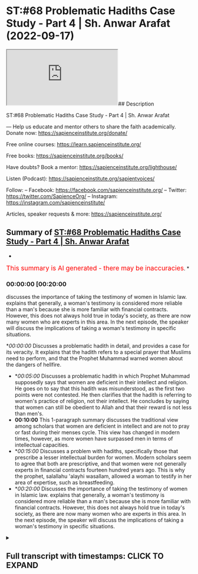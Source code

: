 # ST:#68 Problematic Hadiths Case Study - Part 4 | Sh. Anwar Arafat (2022-09-17)

<iframe loading='lazy' allow='autoplay' src='https://www.youtube.com/embed/BBTSIv_Iuro'></iframe>## Description

ST:#68 Problematic Hadiths Case Study - Part 4 | Sh. Anwar Arafat

—
Help us educate and mentor others to share the faith academically.
Donate now: https://sapienceinstitute.org/donate/ 

Free online courses: https://learn.sapienceinstitute.org/

Free books: https://sapienceinstitute.org/books/

Have doubts? Book a mentor: https://sapienceinstitute.org/lighthouse/

Listen (Podcast): https://sapienceinstitute.org/sapientvoices/

Follow:
– Facebook: https://facebook.com/sapienceinstitute.org/ 
– Twitter: https://twitter.com/SapienceOrg/ 
– Instagram: https://instagram.com/sapienceinstitute/ 

Articles, speaker requests & more: https://sapienceinstitute.org/

## Summary of [ST:#68 Problematic Hadiths Case Study - Part 4 | Sh. Anwar Arafat](https://www.youtube.com/watch?v=BBTSIv_Iuro)


*

<span style="color:red; font-size:125%">This summary is AI generated - there may be inaccuracies</span>. [](/)*

### <a onclick="modifyYTiframeseektime('1200')">00:00:00 [00:20:00</a>

discusses the importance of taking the testimony of women in Islamic law. explains that generally, a woman's testimony is considered more reliable than a man's because she is more familiar with financial contracts. However, this does not always hold true in today's society, as there are now many women who are experts in this area. In the next episode, the speaker will discuss the implications of taking a woman's testimony in specific situations.

**<a onclick="modifyYTiframeseektime('0')">00:00:00</a>* Discusses a problematic hadith in detail, and provides a case for its veracity. It explains that the hadith refers to a special prayer that Muslims need to perform, and that the Prophet Muhammad warned women about the dangers of hellfire.
* **<a onclick="modifyYTiframeseektime('300')">00:05:00</a>* Discusses a problematic hadith in which Prophet Muhammad supposedly says that women are deficient in their intellect and religion. He goes on to say that this hadith was misunderstood, as the first two points were not contested. He then clarifies that the hadith is referring to women's practice of religion, not their intellect. He concludes by saying that women can still be obedient to Allah and that their reward is not less than men's.
* **<a onclick="modifyYTiframeseektime('600')">00:10:00</a>** This 1-paragraph summary discusses the traditional view among scholars that women are deficient in intellect and are not to pray or fast during their menses cycle. This view has changed in modern times, however, as more women have surpassed men in terms of intellectual capacities.
* **<a onclick="modifyYTiframeseektime('900')">00:15:00</a>* Discusses a problem with hadiths, specifically those that prescribe a lesser intellectual burden for women. Modern scholars seem to agree that both are prescriptive, and that women were not generally experts in financial contracts fourteen hundred years ago. This is why the prophet, salallahu 'alayhi wasallam, allowed a woman to testify in her area of expertise, such as breastfeeding.
* **<a onclick="modifyYTiframeseektime('1200')">00:20:00</a>* Discusses the importance of taking the testimony of women in Islamic law. explains that generally, a woman's testimony is considered more reliable than a man's because she is more familiar with financial contracts. However, this does not always hold true in today's society, as there are now many women who are experts in this area. In the next episode, the speaker will discuss the implications of taking a woman's testimony in specific situations.

<details><summary><h2>Full transcript with timestamps: CLICK TO EXPAND</h2></summary>

<a onclick="modifyYTiframeseektime('14)')">0:00:14 upon you all and welcome to another<\/a>
<a onclick="modifyYTiframeseektime('16)')">0:00:16 episode of sapient thoughts where we<\/a>
<a onclick="modifyYTiframeseektime('18)')">0:00:18 discuss theo philosophical issues we<\/a>
<a onclick="modifyYTiframeseektime('20)')">0:00:20 answer some of the contentions that are<\/a>
<a onclick="modifyYTiframeseektime('22)')">0:00:22 brought against islam and we<\/a>
<a onclick="modifyYTiframeseektime('24)')">0:00:24 offer a case for the veracity and beauty<\/a>
<a onclick="modifyYTiframeseektime('26)')">0:00:26 of islam in sha allah<\/a>
<a onclick="modifyYTiframeseektime('28)')">0:00:28 my name is anwar arafat and today we are<\/a>
<a onclick="modifyYTiframeseektime('31)')">0:00:31 continuing with our case study of a<\/a>
<a onclick="modifyYTiframeseektime('33)')">0:00:33 problematic hadith and we're applying of<\/a>
<a onclick="modifyYTiframeseektime('35)')">0:00:35 course our hadith toolkit we are on tool<\/a>
<a onclick="modifyYTiframeseektime('38)')">0:00:38 number 10 which is the last of the tools<\/a>
<a onclick="modifyYTiframeseektime('40)')">0:00:40 this is where we reconcile a lot of the<\/a>
<a onclick="modifyYTiframeseektime('43)')">0:00:43 issues that we have and we'll offer a<\/a>
<a onclick="modifyYTiframeseektime('45)')">0:00:45 synthesis<\/a>
<a onclick="modifyYTiframeseektime('46)')">0:00:46 of ideas before we do so we're going to<\/a>
<a onclick="modifyYTiframeseektime('48)')">0:00:48 do a reread of the hadith now with all<\/a>
<a onclick="modifyYTiframeseektime('51)')">0:00:51 of this information that we've shared so<\/a>
<a onclick="modifyYTiframeseektime('53)')">0:00:53 far so that we can actually understand<\/a>
<a onclick="modifyYTiframeseektime('55)')">0:00:55 it contextually<\/a>
<a onclick="modifyYTiframeseektime('58)')">0:00:58 so in rereading the hadith we see that<\/a>
<a onclick="modifyYTiframeseektime('61)')">0:01:01 the prophet sallallahu sallam<\/a>
<a onclick="modifyYTiframeseektime('63)')">0:01:03 came out to the people it wasn't during<\/a>
<a onclick="modifyYTiframeseektime('66)')">0:01:06 aid it seems to be the case some of the<\/a>
<a onclick="modifyYTiframeseektime('68)')">0:01:08 narratives mentioned that right but<\/a>
<a onclick="modifyYTiframeseektime('69)')">0:01:09 there is a hesitation which aid that was<\/a>
<a onclick="modifyYTiframeseektime('71)')">0:01:11 but in the version that it's in muatla<\/a>
<a onclick="modifyYTiframeseektime('73)')">0:01:13 and some others it actually mentions<\/a>
<a onclick="modifyYTiframeseektime('74)')">0:01:14 that it was during the eclipse and this<\/a>
<a onclick="modifyYTiframeseektime('76)')">0:01:16 seems to be the more correct one<\/a>
<a onclick="modifyYTiframeseektime('78)')">0:01:18 so during the eclipse if we know now<\/a>
<a onclick="modifyYTiframeseektime('80)')">0:01:20 within the context of that entire day<\/a>
<a onclick="modifyYTiframeseektime('83)')">0:01:23 what happened earlier that day is that<\/a>
<a onclick="modifyYTiframeseektime('85)')">0:01:25 the prophet salallahu's son ibrahim<\/a>
<a onclick="modifyYTiframeseektime('88)')">0:01:28 passed away<\/a>
<a onclick="modifyYTiframeseektime('90)')">0:01:30 and ibrahim was<\/a>
<a onclick="modifyYTiframeseektime('92)')">0:01:32 a year and a half old<\/a>
<a onclick="modifyYTiframeseektime('94)')">0:01:34 and he was a baby basically an infant he<\/a>
<a onclick="modifyYTiframeseektime('96)')">0:01:36 buries him<\/a>
<a onclick="modifyYTiframeseektime('98)')">0:01:38 and he's very concerned and the prophet<\/a>
<a onclick="modifyYTiframeseektime('100)')">0:01:40 wept he was sad in fact some of the<\/a>
<a onclick="modifyYTiframeseektime('102)')">0:01:42 companions came and they said ya<\/a>
<a onclick="modifyYTiframeseektime('103)')">0:01:43 rasulallah<\/a>
<a onclick="modifyYTiframeseektime('104)')">0:01:44 you know you're crying<\/a>
<a onclick="modifyYTiframeseektime('106)')">0:01:46 um didn't you forbid us from this and he<\/a>
<a onclick="modifyYTiframeseektime('108)')">0:01:48 said no i forbade you from wailing<\/a>
<a onclick="modifyYTiframeseektime('110)')">0:01:50 meaning that's like the desperation cry<\/a>
<a onclick="modifyYTiframeseektime('112)')">0:01:52 where the person is it's out it's loud<\/a>
<a onclick="modifyYTiframeseektime('116)')">0:01:56 they're<\/a>
<a onclick="modifyYTiframeseektime('116)')">0:01:56 tearing their clothes<\/a>
<a onclick="modifyYTiframeseektime('118)')">0:01:58 right they're hitting themselves that<\/a>
<a onclick="modifyYTiframeseektime('120)')">0:02:00 type of wailing is forbidden crying it's<\/a>
<a onclick="modifyYTiframeseektime('123)')">0:02:03 completely natural and in fact he said<\/a>
<a onclick="modifyYTiframeseektime('125)')">0:02:05 it's a mercy<\/a>
<a onclick="modifyYTiframeseektime('127)')">0:02:07 and the prophet experienced that with<\/a>
<a onclick="modifyYTiframeseektime('129)')">0:02:09 the death of his child may allah protect<\/a>
<a onclick="modifyYTiframeseektime('131)')">0:02:11 any one of us you know from losing our<\/a>
<a onclick="modifyYTiframeseektime('132)')">0:02:12 children i mean preserve them for us<\/a>
<a onclick="modifyYTiframeseektime('135)')">0:02:15 and so it was a it was a<\/a>
<a onclick="modifyYTiframeseektime('137)')">0:02:17 emotional day already for the prophet<\/a>
<a onclick="modifyYTiframeseektime('139)')">0:02:19 salallahu<\/a>
<a onclick="modifyYTiframeseektime('141)')">0:02:21 and then the eclipse starts<\/a>
<a onclick="modifyYTiframeseektime('143)')">0:02:23 and many of the companions many of the<\/a>
<a onclick="modifyYTiframeseektime('146)')">0:02:26 muslims that were there they said oh<\/a>
<a onclick="modifyYTiframeseektime('147)')">0:02:27 look the eclipse this is proof that<\/a>
<a onclick="modifyYTiframeseektime('151)')">0:02:31 the prophet peace be upon him's son is<\/a>
<a onclick="modifyYTiframeseektime('154)')">0:02:34 in fact a great man if he were to live<\/a>
<a onclick="modifyYTiframeseektime('157)')">0:02:37 meaning<\/a>
<a onclick="modifyYTiframeseektime('158)')">0:02:38 and they said this because their belief<\/a>
<a onclick="modifyYTiframeseektime('160)')">0:02:40 was at the time that when there's an<\/a>
<a onclick="modifyYTiframeseektime('162)')">0:02:42 eclipse it's either due to the death or<\/a>
<a onclick="modifyYTiframeseektime('165)')">0:02:45 the birth of a great person so this is<\/a>
<a onclick="modifyYTiframeseektime('167)')">0:02:47 proof<\/a>
<a onclick="modifyYTiframeseektime('168)')">0:02:48 that ibrahim is a great person this is<\/a>
<a onclick="modifyYTiframeseektime('170)')">0:02:50 proof that the prophet is a prophet now<\/a>
<a onclick="modifyYTiframeseektime('172)')">0:02:52 the prophet sallam if he was a liar if<\/a>
<a onclick="modifyYTiframeseektime('173)')">0:02:53 he was deluded or anything like this he<\/a>
<a onclick="modifyYTiframeseektime('175)')">0:02:55 would have said oh yeah totally like uh<\/a>
<a onclick="modifyYTiframeseektime('178)')">0:02:58 this is what happens sure you know the<\/a>
<a onclick="modifyYTiframeseektime('180)')">0:03:00 eclipse proves that i'm a prophet proves<\/a>
<a onclick="modifyYTiframeseektime('181)')">0:03:01 that my son would have been a great man<\/a>
<a onclick="modifyYTiframeseektime('183)')">0:03:03 if he lived<\/a>
<a onclick="modifyYTiframeseektime('184)')">0:03:04 he didn't say that he actually said no<\/a>
<a onclick="modifyYTiframeseektime('186)')">0:03:06 the eclipse has nothing to do with the<\/a>
<a onclick="modifyYTiframeseektime('188)')">0:03:08 birth or the death of anyone<\/a>
<a onclick="modifyYTiframeseektime('191)')">0:03:11 and it's only a sign it's an ayah a sign<\/a>
<a onclick="modifyYTiframeseektime('194)')">0:03:14 from the signs of god and i am in allah<\/a>
<a onclick="modifyYTiframeseektime('196)')">0:03:16 and<\/a>
<a onclick="modifyYTiframeseektime('197)')">0:03:17 we can do a whole<\/a>
<a onclick="modifyYTiframeseektime('199)')">0:03:19 perhaps episode on the eclipse and its<\/a>
<a onclick="modifyYTiframeseektime('201)')">0:03:21 significance inshallah ta'ala so<\/a>
<a onclick="modifyYTiframeseektime('204)')">0:03:24 he sets the record straight nowadays we<\/a>
<a onclick="modifyYTiframeseektime('206)')">0:03:26 know that he's completely correct it's<\/a>
<a onclick="modifyYTiframeseektime('207)')">0:03:27 just a natural phenomenon that happens<\/a>
<a onclick="modifyYTiframeseektime('209)')">0:03:29 but it causes that sense of awe<\/a>
<a onclick="modifyYTiframeseektime('212)')">0:03:32 and inspiration like no other which is<\/a>
<a onclick="modifyYTiframeseektime('214)')">0:03:34 where the sign lies<\/a>
<a onclick="modifyYTiframeseektime('216)')">0:03:36 for us<\/a>
<a onclick="modifyYTiframeseektime('217)')">0:03:37 so<\/a>
<a onclick="modifyYTiframeseektime('218)')">0:03:38 the prophet saws hurries and he tells<\/a>
<a onclick="modifyYTiframeseektime('220)')">0:03:40 everybody there's a prayer there's a<\/a>
<a onclick="modifyYTiframeseektime('221)')">0:03:41 special prayer that we need to do of<\/a>
<a onclick="modifyYTiframeseektime('223)')">0:03:43 course we know that the special prayer<\/a>
<a onclick="modifyYTiframeseektime('224)')">0:03:44 and while he was praying as we said in<\/a>
<a onclick="modifyYTiframeseektime('226)')">0:03:46 the previous episode he's shown paradise<\/a>
<a onclick="modifyYTiframeseektime('229)')">0:03:49 he's shown the hellfire<\/a>
<a onclick="modifyYTiframeseektime('231)')">0:03:51 he now wants to embody his job<\/a>
<a onclick="modifyYTiframeseektime('234)')">0:03:54 his job as a prophet is bashir<\/a>
<a onclick="modifyYTiframeseektime('237)')">0:03:57 bashir a bearer of glad tidings good<\/a>
<a onclick="modifyYTiframeseektime('239)')">0:03:59 news<\/a>
<a onclick="modifyYTiframeseektime('240)')">0:04:00 and nadir a warner he's coming to warn<\/a>
<a onclick="modifyYTiframeseektime('243)')">0:04:03 them this is exactly what he does<\/a>
<a onclick="modifyYTiframeseektime('245)')">0:04:05 especially with the women he goes up to<\/a>
<a onclick="modifyYTiframeseektime('247)')">0:04:07 them he says<\/a>
<a onclick="modifyYTiframeseektime('251)')">0:04:11 this is where the hadith starts<\/a>
<a onclick="modifyYTiframeseektime('253)')">0:04:13 oh women folk<\/a>
<a onclick="modifyYTiframeseektime('255)')">0:04:15 you need to give charity in some<\/a>
<a onclick="modifyYTiframeseektime('256)')">0:04:16 narrations it says<\/a>
<a onclick="modifyYTiframeseektime('259)')">0:04:19 even if it is from your own jewelry<\/a>
<a onclick="modifyYTiframeseektime('263)')">0:04:23 because remember some women will be like<\/a>
<a onclick="modifyYTiframeseektime('264)')">0:04:24 well i don't have money i don't have<\/a>
<a onclick="modifyYTiframeseektime('266)')">0:04:26 income i just have my savings and a lot<\/a>
<a onclick="modifyYTiframeseektime('267)')">0:04:27 of them their savings is in their<\/a>
<a onclick="modifyYTiframeseektime('268)')">0:04:28 jewelry he says even if it's from your<\/a>
<a onclick="modifyYTiframeseektime('270)')">0:04:30 jewelry why because you need to save<\/a>
<a onclick="modifyYTiframeseektime('272)')">0:04:32 yourselves from the fire you can't just<\/a>
<a onclick="modifyYTiframeseektime('274)')">0:04:34 rely on your husband you can't just rely<\/a>
<a onclick="modifyYTiframeseektime('275)')">0:04:35 on someone else for your own salvation<\/a>
<a onclick="modifyYTiframeseektime('278)')">0:04:38 and we talked about this before so they<\/a>
<a onclick="modifyYTiframeseektime('280)')">0:04:40 need to do that so then he was asked why<\/a>
<a onclick="modifyYTiframeseektime('283)')">0:04:43 are we the majority of the inhabitants<\/a>
<a onclick="modifyYTiframeseektime('285)')">0:04:45 of the hellfire and he says so he's<\/a>
<a onclick="modifyYTiframeseektime('287)')">0:04:47 mentioning three things<\/a>
<a onclick="modifyYTiframeseektime('289)')">0:04:49 out of these three the women contested<\/a>
<a onclick="modifyYTiframeseektime('292)')">0:04:52 only the third but they did not contest<\/a>
<a onclick="modifyYTiframeseektime('294)')">0:04:54 the first two ibn hajjar when we read in<\/a>
<a onclick="modifyYTiframeseektime('296)')">0:04:56 his explanation fatih beri which is<\/a>
<a onclick="modifyYTiframeseektime('297)')">0:04:57 excellent i would recommend everybody to<\/a>
<a onclick="modifyYTiframeseektime('299)')">0:04:59 go back to that if they can but hajj<\/a>
<a onclick="modifyYTiframeseektime('301)')">0:05:01 comments and he says look<\/a>
<a onclick="modifyYTiframeseektime('303)')">0:05:03 the fact that they did not contest the<\/a>
<a onclick="modifyYTiframeseektime('305)')">0:05:05 first two is that they understood it and<\/a>
<a onclick="modifyYTiframeseektime('307)')">0:05:07 that they contested the third is that<\/a>
<a onclick="modifyYTiframeseektime('309)')">0:05:09 they've never heard this before<\/a>
<a onclick="modifyYTiframeseektime('312)')">0:05:12 so the phrase of malcolm<\/a>
<a onclick="modifyYTiframeseektime('315)')">0:05:15 that women are supposedly deficient in<\/a>
<a onclick="modifyYTiframeseektime('319)')">0:05:19 their intellect and their religion<\/a>
<a onclick="modifyYTiframeseektime('322)')">0:05:22 is a phrase that only appears here and<\/a>
<a onclick="modifyYTiframeseektime('325)')">0:05:25 nowhere else in the entire sunnah<\/a>
<a onclick="modifyYTiframeseektime('327)')">0:05:27 meaning the prophet has never uttered<\/a>
<a onclick="modifyYTiframeseektime('329)')">0:05:29 those words up until now<\/a>
<a onclick="modifyYTiframeseektime('331)')">0:05:31 this is why it confused them however the<\/a>
<a onclick="modifyYTiframeseektime('333)')">0:05:33 first two which is<\/a>
<a onclick="modifyYTiframeseektime('338)')">0:05:38 you curse frequently and you are<\/a>
<a onclick="modifyYTiframeseektime('340)')">0:05:40 ungrateful to your husbands or to your<\/a>
<a onclick="modifyYTiframeseektime('342)')">0:05:42 families in general meaning ungrateful<\/a>
<a onclick="modifyYTiframeseektime('343)')">0:05:43 to your father or whatever or ungrateful<\/a>
<a onclick="modifyYTiframeseektime('345)')">0:05:45 to your husband<\/a>
<a onclick="modifyYTiframeseektime('347)')">0:05:47 right many of you it doesn't it's not a<\/a>
<a onclick="modifyYTiframeseektime('348)')">0:05:48 proclamation of this is all women this<\/a>
<a onclick="modifyYTiframeseektime('351)')">0:05:51 is many women there's a huge difference<\/a>
<a onclick="modifyYTiframeseektime('354)')">0:05:54 and this is why in the translation<\/a>
<a onclick="modifyYTiframeseektime('356)')">0:05:56 sometimes this is lost she says many of<\/a>
<a onclick="modifyYTiframeseektime('358)')">0:05:58 you curse frequently obviously there are<\/a>
<a onclick="modifyYTiframeseektime('360)')">0:06:00 many women who never curse alhamdulillah<\/a>
<a onclick="modifyYTiframeseektime('362)')">0:06:02 this is good<\/a>
<a onclick="modifyYTiframeseektime('363)')">0:06:03 there are many women that are ungrateful<\/a>
<a onclick="modifyYTiframeseektime('364)')">0:06:04 to their fathers or their husbands or<\/a>
<a onclick="modifyYTiframeseektime('366)')">0:06:06 whoever in their family but there are<\/a>
<a onclick="modifyYTiframeseektime('368)')">0:06:08 many women who are grateful and there<\/a>
<a onclick="modifyYTiframeseektime('370)')">0:06:10 are many women who<\/a>
<a onclick="modifyYTiframeseektime('372)')">0:06:12 are seemingly lacking in intelligence or<\/a>
<a onclick="modifyYTiframeseektime('374)')">0:06:14 religion but they can overwhelm an<\/a>
<a onclick="modifyYTiframeseektime('376)')">0:06:16 intelligent person but that's not all<\/a>
<a onclick="modifyYTiframeseektime('378)')">0:06:18 women either that's some<\/a>
<a onclick="modifyYTiframeseektime('380)')">0:06:20 it's not a<\/a>
<a onclick="modifyYTiframeseektime('382)')">0:06:22 blanket statement on all women and we<\/a>
<a onclick="modifyYTiframeseektime('384)')">0:06:24 get this directly from this plus the<\/a>
<a onclick="modifyYTiframeseektime('386)')">0:06:26 women<\/a>
<a onclick="modifyYTiframeseektime('387)')">0:06:27 didn't question the first two which is<\/a>
<a onclick="modifyYTiframeseektime('388)')">0:06:28 the frequent cursing and ungratefulness<\/a>
<a onclick="modifyYTiframeseektime('390)')">0:06:30 they questioned the last one which is<\/a>
<a onclick="modifyYTiframeseektime('393)')">0:06:33 that there's a deficiency and they<\/a>
<a onclick="modifyYTiframeseektime('395)')">0:06:35 didn't question whether they can<\/a>
<a onclick="modifyYTiframeseektime('396)')">0:06:36 overwhelm or they can misguide<\/a>
<a onclick="modifyYTiframeseektime('400)')">0:06:40 a man they didn't even question that<\/a>
<a onclick="modifyYTiframeseektime('402)')">0:06:42 part which is many of the women<\/a>
<a onclick="modifyYTiframeseektime('404)')">0:06:44 knew that there is a way to i don't want<\/a>
<a onclick="modifyYTiframeseektime('408)')">0:06:48 to say manipulate although it could i<\/a>
<a onclick="modifyYTiframeseektime('410)')">0:06:50 mean there's many women that manipulate<\/a>
<a onclick="modifyYTiframeseektime('412)')">0:06:52 their husbands<\/a>
<a onclick="modifyYTiframeseektime('413)')">0:06:53 but<\/a>
<a onclick="modifyYTiframeseektime('415)')">0:06:55 the hadith seems to indicate that a<\/a>
<a onclick="modifyYTiframeseektime('417)')">0:06:57 woman<\/a>
<a onclick="modifyYTiframeseektime('418)')">0:06:58 can indeed<\/a>
<a onclick="modifyYTiframeseektime('420)')">0:07:00 get her way if she knows her way around<\/a>
<a onclick="modifyYTiframeseektime('421)')">0:07:01 her husband<\/a>
<a onclick="modifyYTiframeseektime('423)')">0:07:03 right and this is what the process is<\/a>
<a onclick="modifyYTiframeseektime('425)')">0:07:05 alluding to that there are many<\/a>
<a onclick="modifyYTiframeseektime('426)')">0:07:06 intelligent wise men out there that are<\/a>
<a onclick="modifyYTiframeseektime('429)')">0:07:09 completely overwhelmed by their wives<\/a>
<a onclick="modifyYTiframeseektime('431)')">0:07:11 right and overtaken by them and she's<\/a>
<a onclick="modifyYTiframeseektime('433)')">0:07:13 actually not in control but she's<\/a>
<a onclick="modifyYTiframeseektime('435)')">0:07:15 getting what she wants at the end of the<\/a>
<a onclick="modifyYTiframeseektime('436)')">0:07:16 day and by the way as a husband<\/a>
<a onclick="modifyYTiframeseektime('440)')">0:07:20 most husbands this isn't malicious by<\/a>
<a onclick="modifyYTiframeseektime('442)')">0:07:22 the way most husbands have no problem<\/a>
<a onclick="modifyYTiframeseektime('444)')">0:07:24 insha'allah pleasing their wives and<\/a>
<a onclick="modifyYTiframeseektime('445)')">0:07:25 letting them get their way<\/a>
<a onclick="modifyYTiframeseektime('447)')">0:07:27 meaning it's not that they they're<\/a>
<a onclick="modifyYTiframeseektime('448)')">0:07:28 knowingly like um being manipulated but<\/a>
<a onclick="modifyYTiframeseektime('450)')">0:07:30 a lot of times<\/a>
<a onclick="modifyYTiframeseektime('452)')">0:07:32 there's higher things that we want<\/a>
<a onclick="modifyYTiframeseektime('455)')">0:07:35 but that's a different story<\/a>
<a onclick="modifyYTiframeseektime('458)')">0:07:38 okay<\/a>
<a onclick="modifyYTiframeseektime('459)')">0:07:39 so<\/a>
<a onclick="modifyYTiframeseektime('459)')">0:07:39 this is the first time<\/a>
<a onclick="modifyYTiframeseektime('461)')">0:07:41 that these women are hearing this<\/a>
<a onclick="modifyYTiframeseektime('462)')">0:07:42 statement<\/a>
<a onclick="modifyYTiframeseektime('465)')">0:07:45 that<\/a>
<a onclick="modifyYTiframeseektime('466)')">0:07:46 there's a deficiency in intellect and<\/a>
<a onclick="modifyYTiframeseektime('469)')">0:07:49 indeed<\/a>
<a onclick="modifyYTiframeseektime('470)')">0:07:50 and so they asked<\/a>
<a onclick="modifyYTiframeseektime('472)')">0:07:52 how are we deficient in our intellect<\/a>
<a onclick="modifyYTiframeseektime('474)')">0:07:54 and our deen now the prophet clarifies<\/a>
<a onclick="modifyYTiframeseektime('477)')">0:07:57 right so<\/a>
<a onclick="modifyYTiframeseektime('478)')">0:07:58 pause here<\/a>
<a onclick="modifyYTiframeseektime('482)')">0:08:02 commented on what is meant by the word<\/a>
<a onclick="modifyYTiframeseektime('484)')">0:08:04 and what is meant by the word deen<\/a>
<a onclick="modifyYTiframeseektime('487)')">0:08:07 here so we'll start with the easy one<\/a>
<a onclick="modifyYTiframeseektime('490)')">0:08:10 what is meant by deen deen is religion<\/a>
<a onclick="modifyYTiframeseektime('492)')">0:08:12 way of life right their practice<\/a>
<a onclick="modifyYTiframeseektime('495)')">0:08:15 it does not use the word eman<\/a>
<a onclick="modifyYTiframeseektime('497)')">0:08:17 and it does not use the word taqwa it<\/a>
<a onclick="modifyYTiframeseektime('499)')">0:08:19 uses the word din<\/a>
<a onclick="modifyYTiframeseektime('501)')">0:08:21 okay deen are the rituals that i do<\/a>
<a onclick="modifyYTiframeseektime('505)')">0:08:25 the actions<\/a>
<a onclick="modifyYTiframeseektime('507)')">0:08:27 and here he's saying it's a deficiency<\/a>
<a onclick="modifyYTiframeseektime('508)')">0:08:28 and how do we know that it's the actions<\/a>
<a onclick="modifyYTiframeseektime('510)')">0:08:30 because when he was clarified how are we<\/a>
<a onclick="modifyYTiframeseektime('512)')">0:08:32 deficient in our intellect and our deen<\/a>
<a onclick="modifyYTiframeseektime('513)')">0:08:33 so he answers the intellect and then he<\/a>
<a onclick="modifyYTiframeseektime('514)')">0:08:34 comes to the deen so we're answering the<\/a>
<a onclick="modifyYTiframeseektime('516)')">0:08:36 dean first he says isn't it that the<\/a>
<a onclick="modifyYTiframeseektime('518)')">0:08:38 case is when you are on your menstrual<\/a>
<a onclick="modifyYTiframeseektime('521)')">0:08:41 cycle you do not pray you do not fast<\/a>
<a onclick="modifyYTiframeseektime('523)')">0:08:43 they said yes<\/a>
<a onclick="modifyYTiframeseektime('525)')">0:08:45 said that is a deficiency in their deen<\/a>
<a onclick="modifyYTiframeseektime('526)')">0:08:46 meaning<\/a>
<a onclick="modifyYTiframeseektime('527)')">0:08:47 she will not fast all of ramadan when a<\/a>
<a onclick="modifyYTiframeseektime('529)')">0:08:49 man will but she'll have to make those<\/a>
<a onclick="modifyYTiframeseektime('531)')">0:08:51 up<\/a>
<a onclick="modifyYTiframeseektime('532)')">0:08:52 making something up isn't the same as<\/a>
<a onclick="modifyYTiframeseektime('534)')">0:08:54 performing it on time we know this<\/a>
<a onclick="modifyYTiframeseektime('536)')">0:08:56 and then she doesn't pray but she<\/a>
<a onclick="modifyYTiframeseektime('538)')">0:08:58 doesn't make up those prayers she<\/a>
<a onclick="modifyYTiframeseektime('539)')">0:08:59 doesn't pray during that whole week<\/a>
<a onclick="modifyYTiframeseektime('541)')">0:09:01 whereas a man will actually be praying<\/a>
<a onclick="modifyYTiframeseektime('543)')">0:09:03 he'll be praying non-stop constantly for<\/a>
<a onclick="modifyYTiframeseektime('545)')">0:09:05 the for his whole life<\/a>
<a onclick="modifyYTiframeseektime('547)')">0:09:07 and he says this is a deficiency now<\/a>
<a onclick="modifyYTiframeseektime('550)')">0:09:10 the word deficiency<\/a>
<a onclick="modifyYTiframeseektime('552)')">0:09:12 makes it seem like<\/a>
<a onclick="modifyYTiframeseektime('554)')">0:09:14 a woman's reward is less but there's no<\/a>
<a onclick="modifyYTiframeseektime('558)')">0:09:18 commentary on reward<\/a>
<a onclick="modifyYTiframeseektime('559)')">0:09:19 and there's a debate when you look in<\/a>
<a onclick="modifyYTiframeseektime('561)')">0:09:21 the books of shuru and this is where you<\/a>
<a onclick="modifyYTiframeseektime('563)')">0:09:23 appreciate the scholarly work<\/a>
<a onclick="modifyYTiframeseektime('567)')">0:09:27 seems to say that okay if her deeds are<\/a>
<a onclick="modifyYTiframeseektime('570)')">0:09:30 less then her reward automatically is<\/a>
<a onclick="modifyYTiframeseektime('572)')">0:09:32 less ibn hajjar and eben<\/a>
<a onclick="modifyYTiframeseektime('575)')">0:09:35 and many others have actually commented<\/a>
<a onclick="modifyYTiframeseektime('576)')">0:09:36 on this and they said no that's actually<\/a>
<a onclick="modifyYTiframeseektime('578)')">0:09:38 not the case because<\/a>
<a onclick="modifyYTiframeseektime('581)')">0:09:41 the same one who obligated her to pray<\/a>
<a onclick="modifyYTiframeseektime('583)')">0:09:43 when she can pray<\/a>
<a onclick="modifyYTiframeseektime('585)')">0:09:45 is the same one who told her don't pray<\/a>
<a onclick="modifyYTiframeseektime('587)')">0:09:47 now and she's obeying him as well<\/a>
<a onclick="modifyYTiframeseektime('589)')">0:09:49 meaning in her not praying she is still<\/a>
<a onclick="modifyYTiframeseektime('592)')">0:09:52 obeying allah which means she can't be<\/a>
<a onclick="modifyYTiframeseektime('594)')">0:09:54 held accountable it can't be held<\/a>
<a onclick="modifyYTiframeseektime('596)')">0:09:56 against her that she doesn't get reward<\/a>
<a onclick="modifyYTiframeseektime('597)')">0:09:57 for not praying because it isn't her<\/a>
<a onclick="modifyYTiframeseektime('599)')">0:09:59 intention and this should be an<\/a>
<a onclick="modifyYTiframeseektime('600)')">0:10:00 intention of every woman that<\/a>
<a onclick="modifyYTiframeseektime('603)')">0:10:03 if this wasn't here meaning if i didn't<\/a>
<a onclick="modifyYTiframeseektime('605)')">0:10:05 have this cycle i would be praying<\/a>
<a onclick="modifyYTiframeseektime('606)')">0:10:06 completely fine<\/a>
<a onclick="modifyYTiframeseektime('608)')">0:10:08 all my prayers not missing them and that<\/a>
<a onclick="modifyYTiframeseektime('609)')">0:10:09 is her intention and allah rewards us<\/a>
<a onclick="modifyYTiframeseektime('612)')">0:10:12 for our intention doesn't reward us<\/a>
<a onclick="modifyYTiframeseektime('613)')">0:10:13 necessarily just for the deeds that we<\/a>
<a onclick="modifyYTiframeseektime('615)')">0:10:15 do<\/a>
<a onclick="modifyYTiframeseektime('616)')">0:10:16 her reward<\/a>
<a onclick="modifyYTiframeseektime('618)')">0:10:18 is still there in shalatan and i take<\/a>
<a onclick="modifyYTiframeseektime('620)')">0:10:20 the position that ibn hajan has as well<\/a>
<a onclick="modifyYTiframeseektime('622)')">0:10:22 as evintimia the position of<\/a>
<a onclick="modifyYTiframeseektime('624)')">0:10:24 maintainment is that<\/a>
<a onclick="modifyYTiframeseektime('625)')">0:10:25 she still gets a reward for not praying<\/a>
<a onclick="modifyYTiframeseektime('628)')">0:10:28 because she is obeying god when she<\/a>
<a onclick="modifyYTiframeseektime('630)')">0:10:30 doesn't pray during her menses cycle<\/a>
<a onclick="modifyYTiframeseektime('632)')">0:10:32 is it held against a woman that she<\/a>
<a onclick="modifyYTiframeseektime('635)')">0:10:35 doesn't pray and doesn't fast no<\/a>
<a onclick="modifyYTiframeseektime('637)')">0:10:37 whatsoever it is not her fault and we<\/a>
<a onclick="modifyYTiframeseektime('639)')">0:10:39 understand this completely so is it<\/a>
<a onclick="modifyYTiframeseektime('642)')">0:10:42 descriptive or is it prescriptive<\/a>
<a onclick="modifyYTiframeseektime('647)')">0:10:47 meaning the deficiency here<\/a>
<a onclick="modifyYTiframeseektime('649)')">0:10:49 what do we mean by this question<\/a>
<a onclick="modifyYTiframeseektime('651)')">0:10:51 descriptive is the process<\/a>
<a onclick="modifyYTiframeseektime('653)')">0:10:53 describing a woman that she's deficient<\/a>
<a onclick="modifyYTiframeseektime('655)')">0:10:55 or is he prescribing that she shouldn't<\/a>
<a onclick="modifyYTiframeseektime('658)')">0:10:58 pray as much as of man because of a<\/a>
<a onclick="modifyYTiframeseektime('660)')">0:11:00 certain situation but she still gets a<\/a>
<a onclick="modifyYTiframeseektime('662)')">0:11:02 reward<\/a>
<a onclick="modifyYTiframeseektime('663)')">0:11:03 it's prescriptive meaning<\/a>
<a onclick="modifyYTiframeseektime('666)')">0:11:06 allah subhanahu ta'ala is the one who<\/a>
<a onclick="modifyYTiframeseektime('668)')">0:11:08 reduced<\/a>
<a onclick="modifyYTiframeseektime('669)')">0:11:09 her responsibility<\/a>
<a onclick="modifyYTiframeseektime('672)')">0:11:12 because of a situation that she has<\/a>
<a onclick="modifyYTiframeseektime('674)')">0:11:14 meaning it's not descriptive it's not<\/a>
<a onclick="modifyYTiframeseektime('676)')">0:11:16 innate to the woman<\/a>
<a onclick="modifyYTiframeseektime('679)')">0:11:19 that she's lesser than a man in this<\/a>
<a onclick="modifyYTiframeseektime('681)')">0:11:21 area it's actually an obligation that<\/a>
<a onclick="modifyYTiframeseektime('683)')">0:11:23 she doesn't pray so it's prescriptive<\/a>
<a onclick="modifyYTiframeseektime('686)')">0:11:26 and not<\/a>
<a onclick="modifyYTiframeseektime('686)')">0:11:26 descriptive is this the case with the<\/a>
<a onclick="modifyYTiframeseektime('689)')">0:11:29 first one meaning in her intellect as<\/a>
<a onclick="modifyYTiframeseektime('691)')">0:11:31 well and this is where the question<\/a>
<a onclick="modifyYTiframeseektime('692)')">0:11:32 arises right so historically all<\/a>
<a onclick="modifyYTiframeseektime('695)')">0:11:35 scholars were unanimous<\/a>
<a onclick="modifyYTiframeseektime('697)')">0:11:37 that her<\/a>
<a onclick="modifyYTiframeseektime('698)')">0:11:38 noxson the deficiency in her religion is<\/a>
<a onclick="modifyYTiframeseektime('702)')">0:11:42 not a real deficiency it's a<\/a>
<a onclick="modifyYTiframeseektime('704)')">0:11:44 prescription from allah subhanahu ta'ala<\/a>
<a onclick="modifyYTiframeseektime('707)')">0:11:47 that she does not pray<\/a>
<a onclick="modifyYTiframeseektime('709)')">0:11:49 also this opens up a big discussion on<\/a>
<a onclick="modifyYTiframeseektime('712)')">0:11:52 so<\/a>
<a onclick="modifyYTiframeseektime('713)')">0:11:53 prescription versus description is a<\/a>
<a onclick="modifyYTiframeseektime('715)')">0:11:55 similar concept of ella versus<\/a>
<a onclick="modifyYTiframeseektime('719)')">0:11:59 is the cause for legislation hikmah is<\/a>
<a onclick="modifyYTiframeseektime('722)')">0:12:02 the wisdom behind the legislation a lot<\/a>
<a onclick="modifyYTiframeseektime('725)')">0:12:05 of times we conflate the two but they<\/a>
<a onclick="modifyYTiframeseektime('726)')">0:12:06 are different for example consuming<\/a>
<a onclick="modifyYTiframeseektime('729)')">0:12:09 alcohol is a very easy example to go<\/a>
<a onclick="modifyYTiframeseektime('731)')">0:12:11 over<\/a>
<a onclick="modifyYTiframeseektime('732)')">0:12:12 consuming alcohol is haram<\/a>
<a onclick="modifyYTiframeseektime('735)')">0:12:15 why is it haram because it intoxicates<\/a>
<a onclick="modifyYTiframeseektime('740)')">0:12:20 the wisdom behind why it's haram is<\/a>
<a onclick="modifyYTiframeseektime('742)')">0:12:22 because there's harm due to the<\/a>
<a onclick="modifyYTiframeseektime('743)')">0:12:23 intoxication<\/a>
<a onclick="modifyYTiframeseektime('746)')">0:12:26 and sometimes we conflate the two a<\/a>
<a onclick="modifyYTiframeseektime('748)')">0:12:28 person might say you know what<\/a>
<a onclick="modifyYTiframeseektime('749)')">0:12:29 okay<\/a>
<a onclick="modifyYTiframeseektime('751)')">0:12:31 i understand if they say that oh the<\/a>
<a onclick="modifyYTiframeseektime('753)')">0:12:33 harm is<\/a>
<a onclick="modifyYTiframeseektime('755)')">0:12:35 and they say you know what i'll get i'll<\/a>
<a onclick="modifyYTiframeseektime('757)')">0:12:37 drink alcohol<\/a>
<a onclick="modifyYTiframeseektime('758)')">0:12:38 but i'll get just drunk enough where<\/a>
<a onclick="modifyYTiframeseektime('760)')">0:12:40 there's not that much harm i'm<\/a>
<a onclick="modifyYTiframeseektime('762)')">0:12:42 mitigating the harm but i'm still drunk<\/a>
<a onclick="modifyYTiframeseektime('765)')">0:12:45 no it's still haram right why because<\/a>
<a onclick="modifyYTiframeseektime('768)')">0:12:48 the illa is the intoxication itself that<\/a>
<a onclick="modifyYTiframeseektime('770)')">0:12:50 will obviously lead to harm but<\/a>
<a onclick="modifyYTiframeseektime('772)')">0:12:52 sometimes we just focus on the harm and<\/a>
<a onclick="modifyYTiframeseektime('773)')">0:12:53 not the illness<\/a>
<a onclick="modifyYTiframeseektime('774)')">0:12:54 itself is the intoxication meaning if it<\/a>
<a onclick="modifyYTiframeseektime('777)')">0:12:57 intoxicates it's haram so if i drink<\/a>
<a onclick="modifyYTiframeseektime('780)')">0:13:00 a drink and it does not intoxicate is it<\/a>
<a onclick="modifyYTiframeseektime('782)')">0:13:02 okay yes it is<\/a>
<a onclick="modifyYTiframeseektime('784)')">0:13:04 what if that is harmful that's a<\/a>
<a onclick="modifyYTiframeseektime('786)')">0:13:06 different case i can drink soda<\/a>
<a onclick="modifyYTiframeseektime('789)')">0:13:09 all day long that's harmful<\/a>
<a onclick="modifyYTiframeseektime('792)')">0:13:12 but it's still halal because it does not<\/a>
<a onclick="modifyYTiframeseektime('794)')">0:13:14 intoxicate of course if a person is<\/a>
<a onclick="modifyYTiframeseektime('796)')">0:13:16 drinking that much soda then obviously<\/a>
<a onclick="modifyYTiframeseektime('798)')">0:13:18 we have to have another discussion and<\/a>
<a onclick="modifyYTiframeseektime('799)')">0:13:19 say hey look brother maybe that's too<\/a>
<a onclick="modifyYTiframeseektime('801)')">0:13:21 much aslan anything<\/a>
<a onclick="modifyYTiframeseektime('803)')">0:13:23 in two large quantities can become haram<\/a>
<a onclick="modifyYTiframeseektime('805)')">0:13:25 very easily but the essence of the thing<\/a>
<a onclick="modifyYTiframeseektime('807)')">0:13:27 is still hella right<\/a>
<a onclick="modifyYTiframeseektime('808)')">0:13:28 so<\/a>
<a onclick="modifyYTiframeseektime('809)')">0:13:29 applying this idea to this hadith<\/a>
<a onclick="modifyYTiframeseektime('813)')">0:13:33 her menstruation is the illa<\/a>
<a onclick="modifyYTiframeseektime('816)')">0:13:36 for<\/a>
<a onclick="modifyYTiframeseektime('817)')">0:13:37 her deficiency<\/a>
<a onclick="modifyYTiframeseektime('819)')">0:13:39 okay it's the cause for the deficiency<\/a>
<a onclick="modifyYTiframeseektime('822)')">0:13:42 it's not descriptive<\/a>
<a onclick="modifyYTiframeseektime('823)')">0:13:43 so the question is<\/a>
<a onclick="modifyYTiframeseektime('825)')">0:13:45 is there allah<\/a>
<a onclick="modifyYTiframeseektime('827)')">0:13:47 for her deficiency in intellect<\/a>
<a onclick="modifyYTiframeseektime('831)')">0:13:51 is there a cause for the deficiency in<\/a>
<a onclick="modifyYTiframeseektime('832)')">0:13:52 intellect or is it just a statement<\/a>
<a onclick="modifyYTiframeseektime('836)')">0:13:56 and this is where classically<\/a>
<a onclick="modifyYTiframeseektime('839)')">0:13:59 scholars actually did differ on whether<\/a>
<a onclick="modifyYTiframeseektime('842)')">0:14:02 and i you know i'm saying this because<\/a>
<a onclick="modifyYTiframeseektime('845)')">0:14:05 historically<\/a>
<a onclick="modifyYTiframeseektime('847)')">0:14:07 people viewed women very differently<\/a>
<a onclick="modifyYTiframeseektime('849)')">0:14:09 because of the nature of society they<\/a>
<a onclick="modifyYTiframeseektime('851)')">0:14:11 weren't out in society actively<\/a>
<a onclick="modifyYTiframeseektime('853)')">0:14:13 participating etc many women were very<\/a>
<a onclick="modifyYTiframeseektime('855)')">0:14:15 much scholarly<\/a>
<a onclick="modifyYTiframeseektime('856)')">0:14:16 ibn tamiya talks about this even as well<\/a>
<a onclick="modifyYTiframeseektime('858)')">0:14:18 he says there are many women who have<\/a>
<a onclick="modifyYTiframeseektime('860)')">0:14:20 outpaced so many men in terms of their<\/a>
<a onclick="modifyYTiframeseektime('863)')">0:14:23 intellectual capacities in terms of<\/a>
<a onclick="modifyYTiframeseektime('864)')">0:14:24 their religion as well right so they<\/a>
<a onclick="modifyYTiframeseektime('866)')">0:14:26 understand that this is not a blanket to<\/a>
<a onclick="modifyYTiframeseektime('868)')">0:14:28 mean to all women but there was a<\/a>
<a onclick="modifyYTiframeseektime('870)')">0:14:30 question whether<\/a>
<a onclick="modifyYTiframeseektime('872)')">0:14:32 women now i'm saying this is historical<\/a>
<a onclick="modifyYTiframeseektime('874)')">0:14:34 fact historically and this is across<\/a>
<a onclick="modifyYTiframeseektime('876)')">0:14:36 every nation this is not just in muslims<\/a>
<a onclick="modifyYTiframeseektime('877)')">0:14:37 non-muslims had this discussion very<\/a>
<a onclick="modifyYTiframeseektime('879)')">0:14:39 famously a long time ago<\/a>
<a onclick="modifyYTiframeseektime('882)')">0:14:42 one just has you know you can look at<\/a>
<a onclick="modifyYTiframeseektime('883)')">0:14:43 greek philosophers you can look even as<\/a>
<a onclick="modifyYTiframeseektime('886)')">0:14:46 recent as here in america<\/a>
<a onclick="modifyYTiframeseektime('888)')">0:14:48 right even after the founding of america<\/a>
<a onclick="modifyYTiframeseektime('890)')">0:14:50 among our own founding fathers there<\/a>
<a onclick="modifyYTiframeseektime('892)')">0:14:52 were discussions among them whether<\/a>
<a onclick="modifyYTiframeseektime('893)')">0:14:53 women were lesser than men we all know<\/a>
<a onclick="modifyYTiframeseektime('895)')">0:14:55 this right<\/a>
<a onclick="modifyYTiframeseektime('896)')">0:14:56 so<\/a>
<a onclick="modifyYTiframeseektime('897)')">0:14:57 intellectually there was this discussion<\/a>
<a onclick="modifyYTiframeseektime('899)')">0:14:59 on<\/a>
<a onclick="modifyYTiframeseektime('900)')">0:15:00 wait is this a description of women in<\/a>
<a onclick="modifyYTiframeseektime('902)')">0:15:02 general or some women or<\/a>
<a onclick="modifyYTiframeseektime('905)')">0:15:05 is it like the religion that it's<\/a>
<a onclick="modifyYTiframeseektime('907)')">0:15:07 prescriptive meaning it's lessening<\/a>
<a onclick="modifyYTiframeseektime('909)')">0:15:09 their intellectual responsibility<\/a>
<a onclick="modifyYTiframeseektime('913)')">0:15:13 so when we consulted many of the modern<\/a>
<a onclick="modifyYTiframeseektime('915)')">0:15:15 books and modern mashaykh there's a<\/a>
<a onclick="modifyYTiframeseektime('918)')">0:15:18 leaning now towards<\/a>
<a onclick="modifyYTiframeseektime('920)')">0:15:20 that both are prescriptive and in fact<\/a>
<a onclick="modifyYTiframeseektime('922)')">0:15:22 classically i found one scholar who said<\/a>
<a onclick="modifyYTiframeseektime('925)')">0:15:25 now he had issue with it he said if the<\/a>
<a onclick="modifyYTiframeseektime('927)')">0:15:27 second one is prescriptive meanings<\/a>
<a onclick="modifyYTiframeseektime('929)')">0:15:29 prescribing a lessening of the burden<\/a>
<a onclick="modifyYTiframeseektime('931)')">0:15:31 upon women<\/a>
<a onclick="modifyYTiframeseektime('933)')">0:15:33 then why wouldn't the first also be the<\/a>
<a onclick="modifyYTiframeseektime('935)')">0:15:35 case but then he dismissed it by saying<\/a>
<a onclick="modifyYTiframeseektime('937)')">0:15:37 well we know that women generally<\/a>
<a onclick="modifyYTiframeseektime('940)')">0:15:40 are not participating in these<\/a>
<a onclick="modifyYTiframeseektime('941)')">0:15:41 intellectual endeavors as are men<\/a>
<a onclick="modifyYTiframeseektime('944)')">0:15:44 so nasty says we kind of we<\/a>
<a onclick="modifyYTiframeseektime('947)')">0:15:47 we don't see it to be there and i'm<\/a>
<a onclick="modifyYTiframeseektime('949)')">0:15:49 saying this because academically we have<\/a>
<a onclick="modifyYTiframeseektime('950)')">0:15:50 to be honest in the sense that this is<\/a>
<a onclick="modifyYTiframeseektime('952)')">0:15:52 what their historical case was but he's<\/a>
<a onclick="modifyYTiframeseektime('955)')">0:15:55 right in the sense that if one is<\/a>
<a onclick="modifyYTiframeseektime('957)')">0:15:57 prescriptive then the other one has to<\/a>
<a onclick="modifyYTiframeseektime('958)')">0:15:58 be as well and actually that's the<\/a>
<a onclick="modifyYTiframeseektime('960)')">0:16:00 position that we take meaning<\/a>
<a onclick="modifyYTiframeseektime('962)')">0:16:02 allah god has lessened the burden on<\/a>
<a onclick="modifyYTiframeseektime('965)')">0:16:05 women during menstruation in terms of<\/a>
<a onclick="modifyYTiframeseektime('967)')">0:16:07 the religious practice and he's lessened<\/a>
<a onclick="modifyYTiframeseektime('970)')">0:16:10 the burden on women intellectually<\/a>
<a onclick="modifyYTiframeseektime('973)')">0:16:13 and we'll actually mention why this is<\/a>
<a onclick="modifyYTiframeseektime('975)')">0:16:15 because when it comes down to it when<\/a>
<a onclick="modifyYTiframeseektime('976)')">0:16:16 they asked what is our deficiency now<\/a>
<a onclick="modifyYTiframeseektime('979)')">0:16:19 we're going to translate as reduction<\/a>
<a onclick="modifyYTiframeseektime('982)')">0:16:22 meaning allah reduced their intellectual<\/a>
<a onclick="modifyYTiframeseektime('985)')">0:16:25 responsibility okay<\/a>
<a onclick="modifyYTiframeseektime('987)')">0:16:27 and they said why is this the case in<\/a>
<a onclick="modifyYTiframeseektime('990)')">0:16:30 our intellect in our minds<\/a>
<a onclick="modifyYTiframeseektime('992)')">0:16:32 and the prosody asks them isn't it the<\/a>
<a onclick="modifyYTiframeseektime('995)')">0:16:35 case<\/a>
<a onclick="modifyYTiframeseektime('996)')">0:16:36 that the testimony of two women is equal<\/a>
<a onclick="modifyYTiframeseektime('999)')">0:16:39 to the testimony of one man and they<\/a>
<a onclick="modifyYTiframeseektime('1001)')">0:16:41 said yes he says that is the<\/a>
<a onclick="modifyYTiframeseektime('1003)')">0:16:43 reduction this is how we're translating<\/a>
<a onclick="modifyYTiframeseektime('1005)')">0:16:45 it now in her<\/a>
<a onclick="modifyYTiframeseektime('1007)')">0:16:47 um<\/a>
<a onclick="modifyYTiframeseektime('1009)')">0:16:49 intellect<\/a>
<a onclick="modifyYTiframeseektime('1010)')">0:16:50 meaning the supposed deficiency<\/a>
<a onclick="modifyYTiframeseektime('1014)')">0:16:54 what is this where is this coming from<\/a>
<a onclick="modifyYTiframeseektime('1016)')">0:16:56 he's actually mentioning a concept<\/a>
<a onclick="modifyYTiframeseektime('1017)')">0:16:57 that's found in a verse this is the<\/a>
<a onclick="modifyYTiframeseektime('1019)')">0:16:59 verse in the quran it's in surat<\/a>
<a onclick="modifyYTiframeseektime('1021)')">0:17:01 al-baqarah it's the longest verse it's<\/a>
<a onclick="modifyYTiframeseektime('1023)')">0:17:03 called ayah today in the verse of of<\/a>
<a onclick="modifyYTiframeseektime('1026)')">0:17:06 loans of taking a debt and it actually<\/a>
<a onclick="modifyYTiframeseektime('1028)')">0:17:08 specifies in extreme detail right<\/a>
<a onclick="modifyYTiframeseektime('1032)')">0:17:12 how to take a loan from another person<\/a>
<a onclick="modifyYTiframeseektime('1040)')">0:17:20 if you take a loan<\/a>
<a onclick="modifyYTiframeseektime('1042)')">0:17:22 right with a certain<\/a>
<a onclick="modifyYTiframeseektime('1044)')">0:17:24 time limit then you need to write it<\/a>
<a onclick="modifyYTiframeseektime('1046)')">0:17:26 down and how to write it down and<\/a>
<a onclick="modifyYTiframeseektime('1047)')">0:17:27 bringing in witnesses etc and then it<\/a>
<a onclick="modifyYTiframeseektime('1049)')">0:17:29 mentions the witnesses and it says you<\/a>
<a onclick="modifyYTiframeseektime('1051)')">0:17:31 should bring sheid<\/a>
<a onclick="modifyYTiframeseektime('1053)')">0:17:33 and it doesn't it does not use the word<\/a>
<a onclick="modifyYTiframeseektime('1055)')">0:17:35 shahid shahid is a general witness<\/a>
<a onclick="modifyYTiframeseektime('1057)')">0:17:37 shahid<\/a>
<a onclick="modifyYTiframeseektime('1058)')">0:17:38 is a witness who is experienced in that<\/a>
<a onclick="modifyYTiframeseektime('1063)')">0:17:43 area now this is a financial contract<\/a>
<a onclick="modifyYTiframeseektime('1066)')">0:17:46 i can't just bring any guy off the<\/a>
<a onclick="modifyYTiframeseektime('1068)')">0:17:48 street and say hey can you witness this<\/a>
<a onclick="modifyYTiframeseektime('1070)')">0:17:50 because he won't even know what's going<\/a>
<a onclick="modifyYTiframeseektime('1071)')">0:17:51 on unless he has done this before so<\/a>
<a onclick="modifyYTiframeseektime('1073)')">0:17:53 this indicates that even among men they<\/a>
<a onclick="modifyYTiframeseektime('1076)')">0:17:56 have to be qualified to witness the<\/a>
<a onclick="modifyYTiframeseektime('1079)')">0:17:59 contract<\/a>
<a onclick="modifyYTiframeseektime('1080)')">0:18:00 okay<\/a>
<a onclick="modifyYTiframeseektime('1082)')">0:18:02 if you cannot find two men then the ayah<\/a>
<a onclick="modifyYTiframeseektime('1084)')">0:18:04 says then find two women and one man<\/a>
<a onclick="modifyYTiframeseektime('1087)')">0:18:07 that if one of them goes astray the<\/a>
<a onclick="modifyYTiframeseektime('1089)')">0:18:09 other one can correct her now it does<\/a>
<a onclick="modifyYTiframeseektime('1090)')">0:18:10 not say forget<\/a>
<a onclick="modifyYTiframeseektime('1092)')">0:18:12 it doesn't say<\/a>
<a onclick="modifyYTiframeseektime('1104)')">0:18:24 does not go astray and does not forget<\/a>
<a onclick="modifyYTiframeseektime('1106)')">0:18:26 meaning<\/a>
<a onclick="modifyYTiframeseektime('1107)')">0:18:27 is different than this yan so in the a<\/a>
<a onclick="modifyYTiframeseektime('1109)')">0:18:29 lot of people understand or<\/a>
<a onclick="modifyYTiframeseektime('1110)')">0:18:30 misunderstand it that it's talking about<\/a>
<a onclick="modifyYTiframeseektime('1113)')">0:18:33 a woman's<\/a>
<a onclick="modifyYTiframeseektime('1114)')">0:18:34 capacity to forget but this isn't the<\/a>
<a onclick="modifyYTiframeseektime('1116)')">0:18:36 case women have their capacity for<\/a>
<a onclick="modifyYTiframeseektime('1118)')">0:18:38 memory is there's nothing to indicate<\/a>
<a onclick="modifyYTiframeseektime('1121)')">0:18:41 that there's any difference between a<\/a>
<a onclick="modifyYTiframeseektime('1122)')">0:18:42 man and a woman and a man in terms of<\/a>
<a onclick="modifyYTiframeseektime('1125)')">0:18:45 memory<\/a>
<a onclick="modifyYTiframeseektime('1126)')">0:18:46 which is<\/a>
<a onclick="modifyYTiframeseektime('1127)')">0:18:47 the reality unfortunately we do have<\/a>
<a onclick="modifyYTiframeseektime('1130)')">0:18:50 people who have that impression that for<\/a>
<a onclick="modifyYTiframeseektime('1131)')">0:18:51 some reason women are forgetful more<\/a>
<a onclick="modifyYTiframeseektime('1133)')">0:18:53 than men and they might use this even as<\/a>
<a onclick="modifyYTiframeseektime('1135)')">0:18:55 proof and this is not the case obviously<\/a>
<a onclick="modifyYTiframeseektime('1137)')">0:18:57 so here she makes an error why is she<\/a>
<a onclick="modifyYTiframeseektime('1139)')">0:18:59 making an error because maybe she's not<\/a>
<a onclick="modifyYTiframeseektime('1142)')">0:19:02 well acquainted with financial contracts<\/a>
<a onclick="modifyYTiframeseektime('1144)')">0:19:04 now fourteen hundred years ago generally<\/a>
<a onclick="modifyYTiframeseektime('1147)')">0:19:07 speaking women were not experts at all<\/a>
<a onclick="modifyYTiframeseektime('1150)')">0:19:10 in financial contracts<\/a>
<a onclick="modifyYTiframeseektime('1152)')">0:19:12 which is the wisdom behind this verse<\/a>
<a onclick="modifyYTiframeseektime('1155)')">0:19:15 okay<\/a>
<a onclick="modifyYTiframeseektime('1156)')">0:19:16 this is why the prophet salallahu<\/a>
<a onclick="modifyYTiframeseektime('1159)')">0:19:19 himself<\/a>
<a onclick="modifyYTiframeseektime('1160)')">0:19:20 when a woman came and testified to<\/a>
<a onclick="modifyYTiframeseektime('1163)')">0:19:23 something in her area like for example<\/a>
<a onclick="modifyYTiframeseektime('1164)')">0:19:24 breastfeeding we have in the hadith he<\/a>
<a onclick="modifyYTiframeseektime('1166)')">0:19:26 took her testimony even though she was<\/a>
<a onclick="modifyYTiframeseektime('1168)')">0:19:28 one woman<\/a>
<a onclick="modifyYTiframeseektime('1169)')">0:19:29 and he actually caused a divorce between<\/a>
<a onclick="modifyYTiframeseektime('1171)')">0:19:31 a couple because it turns out that she<\/a>
<a onclick="modifyYTiframeseektime('1172)')">0:19:32 breastfed both of them they were<\/a>
<a onclick="modifyYTiframeseektime('1174)')">0:19:34 siblings they were milk siblings and he<\/a>
<a onclick="modifyYTiframeseektime('1176)')">0:19:36 took the testimony of one woman<\/a>
<a onclick="modifyYTiframeseektime('1178)')">0:19:38 not to women as this ayah seems to<\/a>
<a onclick="modifyYTiframeseektime('1181)')">0:19:41 indicate which is why ibn<\/a>
<a onclick="modifyYTiframeseektime('1183)')">0:19:43 and ibn taymi rahimahumallah<\/a>
<a onclick="modifyYTiframeseektime('1185)')">0:19:45 they both say and this is these are<\/a>
<a onclick="modifyYTiframeseektime('1187)')">0:19:47 historical scholars 700 years ago they<\/a>
<a onclick="modifyYTiframeseektime('1190)')">0:19:50 both said that<\/a>
<a onclick="modifyYTiframeseektime('1192)')">0:19:52 this idea of two women<\/a>
<a onclick="modifyYTiframeseektime('1195)')">0:19:55 two women's testimony equaling the<\/a>
<a onclick="modifyYTiframeseektime('1197)')">0:19:57 testimony of one man<\/a>
<a onclick="modifyYTiframeseektime('1199)')">0:19:59 is only in the areas in which women are<\/a>
<a onclick="modifyYTiframeseektime('1204)')">0:20:04 not necessarily experienced<\/a>
<a onclick="modifyYTiframeseektime('1206)')">0:20:06 let me repeat this because they said<\/a>
<a onclick="modifyYTiframeseektime('1208)')">0:20:08 there are so many indications where in<\/a>
<a onclick="modifyYTiframeseektime('1210)')">0:20:10 the sunnah we find that the prophet took<\/a>
<a onclick="modifyYTiframeseektime('1212)')">0:20:12 one testament of one woman in fact<\/a>
<a onclick="modifyYTiframeseektime('1215)')">0:20:15 the testimony of one woman is enough to<\/a>
<a onclick="modifyYTiframeseektime('1217)')">0:20:17 narrate hadith now which is more<\/a>
<a onclick="modifyYTiframeseektime('1219)')">0:20:19 important a hadith or a financial<\/a>
<a onclick="modifyYTiframeseektime('1221)')">0:20:21 contract<\/a>
<a onclick="modifyYTiframeseektime('1223)')">0:20:23 if we're doing this whole series about<\/a>
<a onclick="modifyYTiframeseektime('1226)')">0:20:26 reading the hadith properly and what not<\/a>
<a onclick="modifyYTiframeseektime('1228)')">0:20:28 then obviously the hadith is the essence<\/a>
<a onclick="modifyYTiframeseektime('1229)')">0:20:29 of our religion<\/a>
<a onclick="modifyYTiframeseektime('1231)')">0:20:31 and if that's more important my religion<\/a>
<a onclick="modifyYTiframeseektime('1232)')">0:20:32 is more important than anything than a<\/a>
<a onclick="modifyYTiframeseektime('1234)')">0:20:34 financial contract especially<\/a>
<a onclick="modifyYTiframeseektime('1236)')">0:20:36 so<\/a>
<a onclick="modifyYTiframeseektime('1237)')">0:20:37 why would i require one woman for my<\/a>
<a onclick="modifyYTiframeseektime('1239)')">0:20:39 religion and two women for my finances<\/a>
<a onclick="modifyYTiframeseektime('1242)')">0:20:42 well generally speaking it's because<\/a>
<a onclick="modifyYTiframeseektime('1243)')">0:20:43 it's the area of expertise and i believe<\/a>
<a onclick="modifyYTiframeseektime('1245)')">0:20:45 that they made the right decision the<\/a>
<a onclick="modifyYTiframeseektime('1247)')">0:20:47 right judgment back then and this<\/a>
<a onclick="modifyYTiframeseektime('1248)')">0:20:48 continues until today<\/a>
<a onclick="modifyYTiframeseektime('1250)')">0:20:50 now<\/a>
<a onclick="modifyYTiframeseektime('1251)')">0:20:51 fast forward to this day and age if<\/a>
<a onclick="modifyYTiframeseektime('1254)')">0:20:54 there is a woman and she knows her way<\/a>
<a onclick="modifyYTiframeseektime('1256)')">0:20:56 around a financial contract<\/a>
<a onclick="modifyYTiframeseektime('1258)')">0:20:58 then that's great can we use that one<\/a>
<a onclick="modifyYTiframeseektime('1261)')">0:21:01 i'm gonna pause here and i'm gonna let<\/a>
<a onclick="modifyYTiframeseektime('1263)')">0:21:03 more experienced scholars actually<\/a>
<a onclick="modifyYTiframeseektime('1264)')">0:21:04 answer that question<\/a>
<a onclick="modifyYTiframeseektime('1267)')">0:21:07 right because some scholars have<\/a>
<a onclick="modifyYTiframeseektime('1268)')">0:21:08 actually proposed that that if we have<\/a>
<a onclick="modifyYTiframeseektime('1272)')">0:21:12 people who are experts in that area then<\/a>
<a onclick="modifyYTiframeseektime('1274)')">0:21:14 maybe this is something that we can<\/a>
<a onclick="modifyYTiframeseektime('1276)')">0:21:16 explore i'm going to pause simply<\/a>
<a onclick="modifyYTiframeseektime('1278)')">0:21:18 because there's an ayah that talks about<\/a>
<a onclick="modifyYTiframeseektime('1279)')">0:21:19 this explicitly et cetera et cetera and<\/a>
<a onclick="modifyYTiframeseektime('1281)')">0:21:21 that's maybe a discussion for another<\/a>
<a onclick="modifyYTiframeseektime('1282)')">0:21:22 day right<\/a>
<a onclick="modifyYTiframeseektime('1285)')">0:21:25 but in this case<\/a>
<a onclick="modifyYTiframeseektime('1286)')">0:21:26 it's definitely the case that if a woman<\/a>
<a onclick="modifyYTiframeseektime('1289)')">0:21:29 knows what she's talking about<\/a>
<a onclick="modifyYTiframeseektime('1291)')">0:21:31 then we take her testimony this is not a<\/a>
<a onclick="modifyYTiframeseektime('1293)')">0:21:33 problem and by the way we can apply the<\/a>
<a onclick="modifyYTiframeseektime('1295)')">0:21:35 same to a man so many instances in the<\/a>
<a onclick="modifyYTiframeseektime('1297)')">0:21:37 seerah in the sunnah right early on in<\/a>
<a onclick="modifyYTiframeseektime('1300)')">0:21:40 islam<\/a>
<a onclick="modifyYTiframeseektime('1301)')">0:21:41 the testimony of one man was rejected<\/a>
<a onclick="modifyYTiframeseektime('1303)')">0:21:43 because either his testimony was faulty<\/a>
<a onclick="modifyYTiframeseektime('1305)')">0:21:45 his memory was faulty he doesn't know<\/a>
<a onclick="modifyYTiframeseektime('1307)')">0:21:47 what he's talking about he's not<\/a>
<a onclick="modifyYTiframeseektime('1309)')">0:21:49 familiar with the situation so we don't<\/a>
<a onclick="modifyYTiframeseektime('1310)')">0:21:50 always take the testimony of one man<\/a>
<a onclick="modifyYTiframeseektime('1312)')">0:21:52 either so we have to be very clear with<\/a>
<a onclick="modifyYTiframeseektime('1314)')">0:21:54 this inshallah<\/a>
<a onclick="modifyYTiframeseektime('1316)')">0:21:56 so with this in mind<\/a>
<a onclick="modifyYTiframeseektime('1318)')">0:21:58 understanding the nuance that goes into<\/a>
<a onclick="modifyYTiframeseektime('1321)')">0:22:01 this will definitely help frame the<\/a>
<a onclick="modifyYTiframeseektime('1324)')">0:22:04 discussion in sha allah there are a few<\/a>
<a onclick="modifyYTiframeseektime('1327)')">0:22:07 points that remain that we will wrap up<\/a>
<a onclick="modifyYTiframeseektime('1329)')">0:22:09 inshallah in the next episode we will<\/a>
<a onclick="modifyYTiframeseektime('1332)')">0:22:12 see you all there inshallah<\/a>
</details>